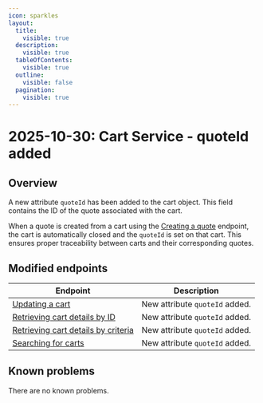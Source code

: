 ```yaml
---
icon: sparkles
layout:
  title:
    visible: true
  description:
    visible: true
  tableOfContents:
    visible: true
  outline:
    visible: false
  pagination:
    visible: true
---
```


# 2025-10-30: Cart Service - quoteId added

## Overview

A new attribute `quoteId` has been added to the cart object. This field contains the ID of the quote associated with the cart. 

When a quote is created from a cart using the [Creating a quote](https://developer.emporix.io/api-references/api-guides/quotes/quote/api-reference/quote-management#post-quote-tenant-quotes) endpoint, the cart is automatically closed and the `quoteId` is set on that cart. This ensures proper traceability between carts and their corresponding quotes.

## Modified endpoints

| Endpoint                                                                                                                                                                   | Description                    |
|----------------------------------------------------------------------------------------------------------------------------------------------------------------------------|--------------------------------|
| [Updating a cart](https://developer.emporix.io/api-references/api-guides/checkout/cart/api-reference/carts#put-cart-tenant-carts-cartid)                                  | New attribute `quoteId` added. |
| [Retrieving cart details by ID](https://developer.emporix.io/api-references/api-guides/checkout/cart/api-reference/carts#get-cart-tenant-carts-cartid)                    | New attribute `quoteId` added. |
| [Retrieving cart details by criteria](https://developer.emporix.io/api-references/api-guides/checkout/cart/api-reference/carts#get-cart-tenant-carts)                     | New attribute `quoteId` added. |
| [Searching for carts](https://developer.emporix.io/api-references/api-guides/checkout/cart/api-reference/carts#post-cart-tenant-carts-search)                             | New attribute `quoteId` added. |

## Known problems

There are no known problems.

